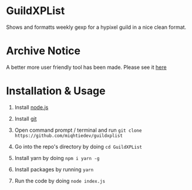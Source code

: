 # GuildXPList
Shows and formatts weekly gexp for a hypixel guild in a nice clean format.

# Archive Notice
A better more user friendly tool has been made. Please see it [here](https://github.com/miqhtiedev/hypixel-gexp-website)

# Installation & Usage

1. Install [node.js](https://nodejs.org)

2. Install [git](https://git-scm.com/downloads)

3. Open command prompt / terminal and run `git clone https://github.com/miqhtiedev/guildxplist`

4. Go into the repo's directory by doing `cd GuildXPList`

4. Install yarn by doing `npm i yarn -g`

5. Install packages by running `yarn`

6. Run the code by doing `node index.js`
